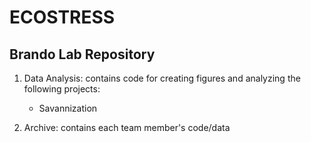 # ECOSTRESS
Brando Lab Repository
---

1. Data Analysis: contains code for creating figures and analyzing the following projects:
   - Savannization
     
2. Archive: contains each team member's code/data
